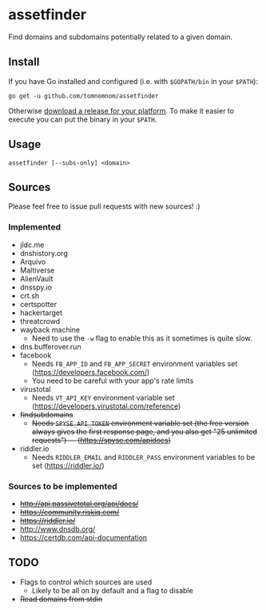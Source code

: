 # assetfinder

Find domains and subdomains potentially related to a given domain.


## Install

If you have Go installed and configured (i.e. with `$GOPATH/bin` in your `$PATH`):

```
go get -u github.com/tomnomnom/assetfinder
```

Otherwise [download a release for your platform](https://github.com/tomnomnom/assetfinder/releases).
To make it easier to execute you can put the binary in your `$PATH`.

## Usage

```
assetfinder [--subs-only] <domain>
```

## Sources

Please feel free to issue pull requests with new sources! :)

### Implemented
* jldc.me
* dnshistory.org
* Arquivo
* Maltiverse
* AlienVault
* dnsspy.io
* crt.sh
* certspotter
* hackertarget
* threatcrowd
* wayback machine
    * Need to use the `-w` flag to enable this as it sometimes is quite slow.
* dns.bufferover.run
* facebook
    * Needs `FB_APP_ID` and `FB_APP_SECRET` environment variables set (https://developers.facebook.com/)
    * You need to be careful with your app's rate limits
* virustotal
    * Needs `VT_API_KEY` environment variable set (https://developers.virustotal.com/reference)
* ~~findsubdomains~~
    * ~~Needs `SPYSE_API_TOKEN` environment variable set (the free version always gives the first response page, and you also get "25 unlimited requests") — (https://spyse.com/apidocs)~~
* riddler.io
    * Needs `RIDDLER_EMAIL` and `RIDDLER_PASS` environment variables to be set (https://riddler.io/)

### Sources to be implemented
* ~~http://api.passivetotal.org/api/docs/~~
* ~~https://community.riskiq.com/~~
* ~~https://riddler.io/~~
* http://www.dnsdb.org/
* https://certdb.com/api-documentation

## TODO
* Flags to control which sources are used
    * Likely to be all on by default and a flag to disable
* ~~Read domains from stdin~~
